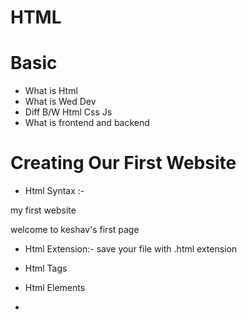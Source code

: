 # HTML


# Basic 
* What is Html
* What is Wed Dev
* Diff B/W Html Css Js
* What is frontend and backend

# Creating Our First Website

* Html Syntax :-

<!DOCTYPE html>
<html lang="en">
<head>
    <title>Document</title>
</head>
<body>
    <h>my first website </h>
    <p>welcome to keshav's first page</p>
</body>
</html>

* Html Extension:-
save your file with .html extension

* Html Tags 
* Html Elements
* 